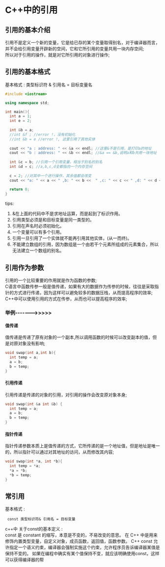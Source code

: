 # C++中的引用
## 引用的基本介绍
引用不是定义一个新的变量，它是给已存的某个变量取得别名，对于编译器而言，并不会给引用变量开辟新的空间，它和它所引用的变量共用一块内存空间;  
所以对于引用的操作，就是对它所引用的对象进行操作;  

## 引用的基本格式
基本格式 : 类型标识符 & 引用名  = 目标变量名   
```c++
#include <iostream>

using namespace std;

int main(){
  int a = 1;
  int e = 2;
  
  int &b = a;
  //int &f ; //error !，没有初始化
  //int &b = e //error !, 这里引用了其他实体
  
  cout << "a : address: " << &a << endl; //这里&不是引用，是打印a的地址
  cout << "b : address: " << &b << endl; //&a == &b,说明a和b共用一块地址
  
  int &c = b; //引用一个引用变量，相当于别名的别名
  int &d = c; //a,b,c,d全都指向一个内存空间
  
  c = 2; //对其中一个进行操作，其余值都会改变
  cout << "a: " << a << " ,b: " << b <<  " ,c: " << c << " ,d: " << d << endl;
  
  return 0;
}
```
tips:
1. &在上面的代码中不是求地址运算，而是起到了标识作用。
2. 引用类型必须是和目标变量是同一类型的。
3. 引用在声名时必须初始化。
4. 一个变量可以有多个引用。
5. 引用一旦引用了一个实体就不能再引用其他实体，(从一而终)。
6. 不能建立数组的引用，因为数组是一个由若干个元素所组成的元素集合，所以无法建立一个数组的别名。

## 引用作为参数
引用的一个比较重要的作用就是作为函数的参数;  
C语言中函数传参一般是值传递，如果有大的数据作为传参的时候，往往是采取指针的方式进行传递，因为这样可以避免较多的数据压栈，从而提高程序的效率;  
C++中可以使用引用的方式在传参，从而也可以提高程序的效率;  

### 举例------->>>>>  
#### 值传递
值传递是传递了原有对象的一个副本,所以调用函数的时候可以改变副本的值，但是对原对象没有影响;
```c++
void swap(int a,int b){
  int temp = a;
  a = b;
  b = temp;
}
```

#### 引用传递
引用传递是传递的对象的引用，对引用的操作会改变原对象本身;
```cpp
void swap(int &a int &b) {
  int temp = a;
  a = b;
  b = temp;
}
```

#### 指针传递
指针传递参数本质上是值传递的方式，它所传递的是一个地址值，但是地址是唯一的，所以指针可以通过对其地址的访问，从而修改其内容;  
```cpp
void swap(int *a, int *b){
  int temp = *a;
  *a = *b;
  *b = temp;
}
```

## 常引用
基本格式 :   
```
 const 类型标识符& 引用名 = 目标变量   
```

c++中 关于const的基本定义 :  
 const 是 constant 的缩写，本意是不变的，不易改变的意思。 在 C++ 中是用来修饰内置类型变量，自定义对象，成员函数，返回值，函数参数。 C++ const 允许指定一个语义约束，编译器会强制实施这个约束，允许程序员告诉编译器某值是保持不变的。 如果在编程中确实有某个值保持不变，就应该明确使用const，这样可以获得编译器的帮
